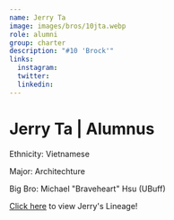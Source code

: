 ```yaml
---
name: Jerry Ta
image: images/bros/10jta.webp
role: alumni
group: charter
description: "#10 'Brock'"
links:
  instagram: 
  twitter: 
  linkedin: 
---
```


# Jerry Ta | Alumnus
Ethnicity: Vietnamese

Major: Architechture

Big Bro: Michael "Braveheart" Hsu (UBuff)

[Click here](/ujis/) to view Jerry's Lineage!
